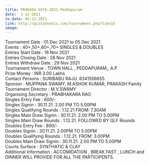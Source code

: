 ```yaml
---
title: PRAKASH-GSTA-2021-Peddapuram
date:  1-12-2021  
to_date: 05-12-2021
link: http://gistatennis.com/tournament.php?tid=15
image: 
---
```


Tournament Date : 01 Dec 2021 to 05 Dec 2021  
Events : 40+,50+,60+,70+ SINGLES & DOUBLES  
Entries Start Date : 16 Nov 2021  
Entries Closing Date : 28 Nov 2021  
Entries Withdraw Date : 29 Nov 2021  
Tournament Venue : TOWN HALL , PEDDAPURAM,, A.P  
Prize Money : INR 3.00 Lakhs  
Contact Persons : SURIBABU RAJU. 8341556655.  
Sponsor : MUPPANA SWAMY, M.ASHOK KUMAR, PRAKASH Family  
Tournament Director : M.V.SWAMY  
Organising Secretary : PRABHAKARA RAO  
Singles Entry Fee : 600/-  
Singles Signin : 30.11.21. 2.00 PM TO 5.00PM  
Singles Qualifying Rounds : 1.12.21 FROM: 7.30AM  
Singles Main Draw Signin : 30.11.21. 2.00 PM TO 5.00PM  
Singles Main Draw Rounds : 1.12.21. FOLLOWED BY QLF Rounds  
Doubles Entry Fee : 800/-  
Doubles Signin : 30.11.21. 2.00PM TO 5.00PM  
Doubles Qualifying Rounds : 1.12.21. FROM: 3.00PM  
Doubles Main Draw Signin : 30.11.21. 2.00 PM TO 5.00PM  
Courts Surface : SYNTHATIC & CLAY  
Additional Information : ACCOMIDATION , BREAK FAST , LUNCH and DINNER WILL PROVIDE FOR ALL THE PARTICIPENTS.  

